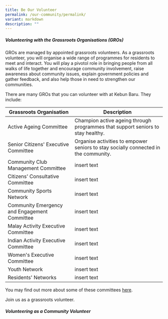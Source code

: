 ```yaml
---
title: Be Our Volunteer
permalink: /our-community/permalink/
variant: markdown
description: ""
---
```

##### **Volunteering with the Grassroots Organisations (GROs)**

GROs are managed by appointed grassroots volunteers. As a grassroots volunteer, you will organise a wide range of programmes for residents to meet and interact. You will play a pivotol role in bringing people from all walks of life together and encourage community involvement, raise awareness about community issues, explain government policies and gather feedback, and also help those in need to strengthen our communities.

There are many GROs that you can volunteer with at Kebun Baru. They include: 

|  Grassroots Organisation |  Description | 
| -------- | --------  | 
| Active Ageing Committee   |  Champion active ageing through programmes that support seniors to stay healthy. 
| Senior Citizens' Executive Committee | Organise activities to empower seniors to stay socially connected in the community.  | 
| Community Club Management Committee | insert text |
| Citizens' Consultative Committee | insert text |
| Community Sports Network | insert text |
| Community Emergency and Engagement Committee | insert text |
| Malay Activity Executive Committee | insert text |
| Indian Activity Executive Committee | insert text |
| Women's Executive Committee | insert text |
| Youth Network | insert text |
| Residents' Networks | insert text |

You may find out more about some of these committees [here](https://www.pa.gov.sg/our-network/grassroots-organisations/grassroots-organisations/).

Join us as a grassroots volunteer. 

##### **Volunteering as a Community Volunteer**



